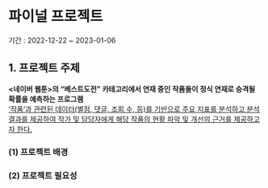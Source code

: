 # 파이널 프로젝트
기간 : 2022-12-22 ~ 2023-01-06 

## 1. 프로젝트 주제
**<네이버 웹툰>의 “베스트도전” 카테고리에서 연재 중인 작품들이 정식 연재로 승격될 확률을 예측하는 프로그램**
<br>
<u>‘작품’과 관련된 데이터(별점, 댓글, 조회 수, 등)를 기반으로 주요 지표를 분석하고 분석 결과를 제공하여 작가 및 담당자에게 해당 작품의 현황 파악 및 개선의 근거를 제공하고자 한다.</u>

### (1) 프로젝트 배경

### (2) 프로젝트 필요성
